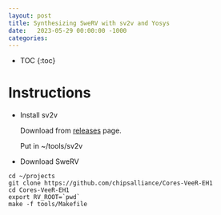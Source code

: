 ```yaml
---
layout: post
title: Synthesizing SweRV with sv2v and Yosys
date:   2023-05-29 00:00:00 -1000
categories:
---
```


* TOC
{:toc}


# Instructions

* Install sv2v

    Download from [releases](https://github.com/zachjs/sv2v/releases) page.

    Put in ~/tools/sv2v

* Download SweRV

```
cd ~/projects
git clone https://github.com/chipsalliance/Cores-VeeR-EH1
cd Cores-VeeR-EH1
export RV_ROOT=`pwd`
make -f tools/Makefile
```
